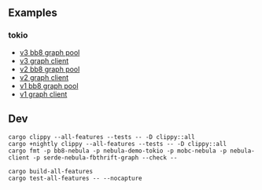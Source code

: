 ## Examples

### tokio

* [v3 bb8 graph pool](demos/tokio/src/v3_bb8_graph_pool.rs)
* [v3 graph client](demos/tokio/src/v3_graph_client.rs)
* [v2 bb8 graph pool](demos/tokio/src/v2_bb8_graph_pool.rs)
* [v2 graph client](demos/tokio/src/v2_graph_client.rs)
* [v1 bb8 graph pool](demos/tokio/src/v1_bb8_graph_pool.rs)
* [v1 graph client](demos/tokio/src/v1_graph_client.rs)

## Dev

```
cargo clippy --all-features --tests -- -D clippy::all
cargo +nightly clippy --all-features --tests -- -D clippy::all
cargo fmt -p bb8-nebula -p nebula-demo-tokio -p mobc-nebula -p nebula-client -p serde-nebula-fbthrift-graph --check --

cargo build-all-features
cargo test-all-features -- --nocapture
```
